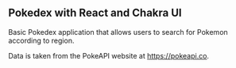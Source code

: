 ## Pokedex with React and Chakra UI

Basic Pokedex application that allows users to search for Pokemon according to region.

Data is taken from the PokeAPI website at https://pokeapi.co.
